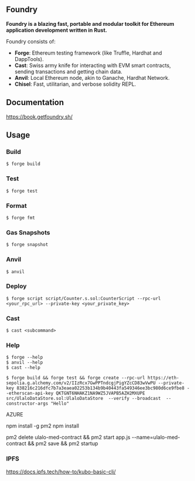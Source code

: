 ## Foundry

**Foundry is a blazing fast, portable and modular toolkit for Ethereum application development written in Rust.**

Foundry consists of:

-   **Forge**: Ethereum testing framework (like Truffle, Hardhat and DappTools).
-   **Cast**: Swiss army knife for interacting with EVM smart contracts, sending transactions and getting chain data.
-   **Anvil**: Local Ethereum node, akin to Ganache, Hardhat Network.
-   **Chisel**: Fast, utilitarian, and verbose solidity REPL.

## Documentation

https://book.getfoundry.sh/

## Usage

### Build

```shell
$ forge build
```

### Test

```shell
$ forge test
```

### Format

```shell
$ forge fmt
```

### Gas Snapshots

```shell
$ forge snapshot
```

### Anvil

```shell
$ anvil
```

### Deploy

```shell
$ forge script script/Counter.s.sol:CounterScript --rpc-url <your_rpc_url> --private-key <your_private_key>
```

### Cast

```shell
$ cast <subcommand>
```

### Help

```shell
$ forge --help
$ anvil --help
$ cast --help
```

```shell
$ forge build && forge test && forge create --rpc-url https://eth-sepolia.g.alchemy.com/v2/IIzRcx7GwPPTndcgjPigYZcCD83wVwPU --private-key 838216c216dfc7b7a3eaea02253b134b9b40443fa549346ee3bc980d6ce9fbe8 --etherscan-api-key QKTGNT6NHAKZ1NA9WZ5JVAPB5AZH2MXUPE src/UlaloDataStore.sol:UlaloDataStore  --verify --broadcast  --constructor-args "Hello"
```

AZURE

npm install -g pm2
npm install

pm2 delete ulalo-med-contract && pm2 start app.js --name=ulalo-med-contract && pm2 save && pm2 startup


### IPFS 

https://docs.ipfs.tech/how-to/kubo-basic-cli/
